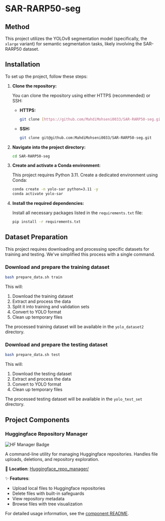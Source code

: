 # SAR-RARP50-seg

## Method

This project utilizes the YOLOv8 segmentation model (specifically, the `xlarge` variant) for semantic segmentation tasks, likely involving the SAR-RARP50 dataset.

## Installation

To set up the project, follow these steps:

1.  **Clone the repository:**

    You can clone the repository using either HTTPS (recommended) or SSH:

    * **HTTPS:**
        ```bash
        git clone [https://github.com/MahdiMohseni0033/SAR-RARP50-seg.git](https://github.com/MahdiMohseni0033/SAR-RARP50-seg.git)
        ```
    * **SSH:**
        ```bash
        git clone git@github.com:MahdiMohseni0033/SAR-RARP50-seg.git
        ```

2.  **Navigate into the project directory:**
    ```bash
    cd SAR-RARP50-seg
    ```

3.  **Create and activate a Conda environment:**

    This project requires Python 3.11. Create a dedicated environment using Conda:
    ```bash
    conda create -n yolo-sar python=3.11 -y
    conda activate yolo-sar
    ```

4.  **Install the required dependencies:**

    Install all necessary packages listed in the `requirements.txt` file:
    ```bash
    pip install -r requirements.txt
    ```

## Dataset Preparation

This project requires downloading and processing specific datasets for training and testing. We've simplified this process with a single command.

### Download and prepare the training dataset

```bash
bash prepare_data.sh train
```

This will:
1. Download the training dataset
2. Extract and process the data
3. Split it into training and validation sets
4. Convert to YOLO format
5. Clean up temporary files

The processed training dataset will be available in the `yolo_dataset2` directory.

### Download and prepare the testing dataset

```bash
bash prepare_data.sh test
```

This will:
1. Download the testing dataset
2. Extract and process the data
3. Convert to YOLO format
4. Clean up temporary files

The processed testing dataset will be available in the `yolo_test_set` directory.


## Project Components

### Huggingface Repository Manager

![HF Manager Badge](https://img.shields.io/badge/tool-repository_manager-blue)

A command-line utility for managing Huggingface repositories. Handles file uploads, deletions, and repository exploration.

📁 **Location**: [Huggingface_repo_manager/](Huggingface_repo_manager/)

✨ **Features**:
- Upload local files to Huggingface repositories
- Delete files with built-in safeguards
- View repository metadata
- Browse files with tree visualization

For detailed usage information, see the [component README](Huggingface_repo_manager/README.md).





